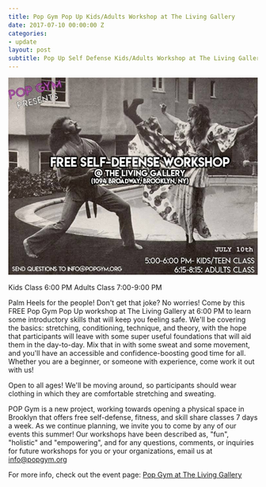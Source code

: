 ```yaml
---
title: Pop Gym Pop Up Kids/Adults Workshop at The Living Gallery
date: 2017-07-10 00:00:00 Z
categories:
- update
layout: post
subtitle: Pop Up Self Defense Kids/Adults Workshop at The Living Gallery on 7/10
---
```


![Pop Gym at The Living Gallery](/assets/gallery.jpg)

Kids Class 6:00 PM
Adults Class 7:00-9:00 PM

Palm Heels for the people! Don't get that joke? No worries! Come by this FREE Pop Gym Pop Up workshop at The Living Gallery at 6:00 PM to learn some introductory skills that will keep you feeling safe. We'll be covering the basics: stretching, conditioning, technique, and theory, with the hope that participants will leave with some super useful foundations that will aid them in the day-to-day. Mix that in with some sweat and some movement, and you'll have an accessible and confidence-boosting good time for all. Whether you are a beginner, or someone with experience, come work it out with us!

Open to all ages! We'll be moving around, so participants should wear clothing in which they are comfortable stretching and sweating.

POP Gym is a new project, working towards opening a physical space in Brooklyn that offers free self-defense, fitness, and skill share classes 7 days a week. As we continue planning, we invite you to come by any of our events this summer! Our workshops have been described as, "fun", "holistic" and "empowering", and for any questions, comments, or inquiries for future workshops for you or your organizations, email us at info@popgym.org


For more info, check out the event page: [Pop Gym at The Living Gallery](https://www.facebook.com/events/276885232782139)
